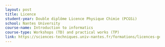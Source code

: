 ```yaml
---
layout: post
title: Licence
student-year: Double diplôme Licence Physique Chimie (PCGSi)
school: Nantes University
course-name: Introduction to informatics
course-type: Workshops (TD) and practical works (TP)
link: https://sciences-techniques.univ-nantes.fr/formations/licences-generales/double-diplome-licence-physique-chimie
---
```

